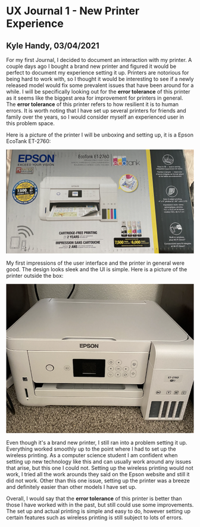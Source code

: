 # UX Journal 1 - New Printer Experience

## Kyle Handy, 03/04/2021

For my first Journal, I decided to document an interaction with my printer. A couple days ago I bought a brand new printer and figured it would be perfect to document my experience setting it up. Printers are notorious for being hard to work with, so I thought it would be interesting to see if a newly released model would fix some prevalent issues that have been around for a while. I will be specifically looking out for the **error tolerance** of this printer as it seems like the biggest area for improvement for printers in general. The **error tolerance** of this printer refers to how resilient it is to human errors. It is worth noting that I have set up several printers for friends and family over the years, so I would consider myself an experienced user in this problem space.

Here is a picture of the printer I will be unboxing and setting up, it is a Epson EcoTank ET-2760:

![alt text](https://github.com/UsabilityEngineering/ux-portfolio-khandy7/blob/master/UX_Journal1/Pictures/Front_box.png?raw=true)

My first impressions of the user interface and the printer in general were good. The design looks sleek and the UI is simple. Here is a picture of the printer outside the box:

![alt text](https://github.com/UsabilityEngineering/ux-portfolio-khandy7/blob/master/UX_Journal1/Pictures/printer.png?raw=true)

Even though it's a brand new printer, I still ran into a problem setting it up. Everything worked smoothly up to the point where I had to set up the wireless printing. As a computer science student I am confident when setting up new technology like this and can usually work around any issues that arise, but this one I could not. Setting up the wireless printing would not work, I tried all the work arounds they said on the Epson website and still it did not work. Other than this one issue, setting up the printer was a breeze and definitely easier than other models I have set up.

Overall, I would say that the **error tolerance** of this printer is better than those I have worked with in the past, but still could use some improvements. The set up and actual printing is simple and easy to do, however setting up certain features such as wireless printing is still subject to lots of errors.

